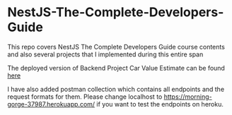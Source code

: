 # NestJS-The-Complete-Developers-Guide

This repo covers NestJS The Complete Developers Guide course contents and also several projects that I implemented during this entire span

The deployed version of Backend Project Car Value Estimate can be found [here](https://morning-gorge-37987.herokuapp.com/)

I have also added postman collection which contains all endpoints and the request formats for them. Please change localhost to https://morning-gorge-37987.herokuapp.com/ if you want to test the endpoints on heroku.
